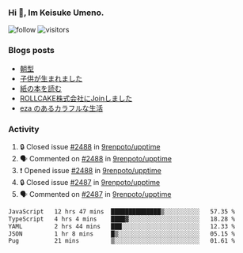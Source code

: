 ### Hi 👋, Im Keisuke Umeno.

<!--
**9renpoto/9renpoto** is a ✨ _special_ ✨ repository because its `README.md` (this file) appears on your GitHub profile.

Here are some ideas to get you started:

- 🔭 I’m currently working on ...
- 🌱 I’m currently learning ...
- 👯 I’m looking to collaborate on ...
- 🤔 I’m looking for help with ...
- 💬 Ask me about ...
- 📫 How to reach me: ...
- 😄 Pronouns: ...
- ⚡ Fun fact: ...
-->

![follow](https://img.shields.io/github/followers/9renpoto?label=Follow&style=social)
![visitors](https://komarev.com/ghpvc/?username=9renpoto&label=Profile%20views&color=0e75b6&style=flat)

### Blogs posts

<!-- BLOG-POST-LIST:START -->
- [朝型](https://9renpoto.win/entry/2024/05/29/im-an-early)
- [子供が生まれました](https://9renpoto.win/entry/2024/04/18/hello-world)
- [紙の本を読む](https://9renpoto.win/entry/2024/02/25/reading-papar-book)
- [ROLLCAKE株式会社にJoinしました](https://9renpoto.win/entry/2024/02/11/join)
- [eza のあるカラフルな生活](https://9renpoto.win/entry/2024/02/01/eza)
<!-- BLOG-POST-LIST:END -->

### Activity

<!--START_SECTION:activity-->
1. 🔒 Closed issue [#2488](https://github.com/9renpoto/upptime/issues/2488) in [9renpoto/upptime](https://github.com/9renpoto/upptime)
2. 🗣 Commented on [#2488](https://github.com/9renpoto/upptime/issues/2488#issuecomment-2199655636) in [9renpoto/upptime](https://github.com/9renpoto/upptime)
3. ❗ Opened issue [#2488](https://github.com/9renpoto/upptime/issues/2488) in [9renpoto/upptime](https://github.com/9renpoto/upptime)
4. 🔒 Closed issue [#2487](https://github.com/9renpoto/upptime/issues/2487) in [9renpoto/upptime](https://github.com/9renpoto/upptime)
5. 🗣 Commented on [#2487](https://github.com/9renpoto/upptime/issues/2487#issuecomment-2199364186) in [9renpoto/upptime](https://github.com/9renpoto/upptime)
<!--END_SECTION:activity-->

<!--START_SECTION:waka-->

```txt
JavaScript   12 hrs 47 mins  ██████████████▒░░░░░░░░░░   57.35 %
TypeScript   4 hrs 4 mins    ████▓░░░░░░░░░░░░░░░░░░░░   18.28 %
YAML         2 hrs 44 mins   ███░░░░░░░░░░░░░░░░░░░░░░   12.33 %
JSON         1 hr 8 mins     █▒░░░░░░░░░░░░░░░░░░░░░░░   05.15 %
Pug          21 mins         ▒░░░░░░░░░░░░░░░░░░░░░░░░   01.61 %
```

<!--END_SECTION:waka-->
